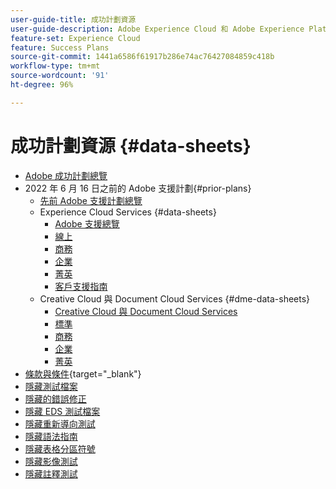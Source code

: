 ```yaml
---
user-guide-title: 成功計劃資源
user-guide-description: Adobe Experience Cloud 和 Adobe Experience Platform 的成功計劃和支援資源。
feature-set: Experience Cloud
feature: Success Plans
source-git-commit: 1441a6586f61917b286e74ac76427084859c418b
workflow-type: tm+mt
source-wordcount: '91'
ht-degree: 96%

---
```



# 成功計劃資源 {#data-sheets}

+ [Adobe 成功計劃總覽](overview.md)
+ 2022 年 6 月 16 日之前的 Adobe 支援計劃{#prior-plans}
   + [先前 Adobe 支援計劃總覽](overview-prior-plans.md)
   + Experience Cloud Services {#data-sheets}
      + [Adobe 支援總覽](dx-overview.md)
      + [線上](online.md)
      + [商務](business.md)
      + [企業](enterprise.md)
      + [菁英](elite.md)
      + [客戶支援指南](support-guide.md)
   + Creative Cloud 與 Document Cloud Services {#dme-data-sheets}
      + [Creative Cloud 與 Document Cloud Services](dme-overview.md)
      + [標準](dme-standard.md)
      + [商務](dme-business.md)
      + [企業](dme-enterprise.md)
      + [菁英](dme-elite.md)
+ [條款與條件](https://helpx.adobe.com/tw/support/programs/support-policies-terms-conditions.html){target="_blank"}
+ [隱藏測試檔案](hidden-test.md)
+ [隱藏的錯誤修正](hidden/bug-fixes.md)
+ [隱藏 EDS 測試檔案](hidden/test-page.md)
+ [隱藏重新導向測試](hidden/test-redirection.md)
+ [隱藏語法指南](hidden/syntax-style-guide.md)
+ [隱藏表格分區符號](hidden/table-breaks.md)
+ [隱藏影像測試](hidden/tables.md)
+ [隱藏註釋測試](hidden/note-test.md)

<!--

Articles must be added to this TOC file in order to render.

Use this list format to specify links to articles and section headings that expand and collapse in the left rail of the user guide.

An article link CANNOT be used as a section heading.
-->
